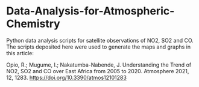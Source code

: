# Data-Analysis-for-Atmospheric-Chemistry
Python data analysis scripts for satellite observations of NO2, SO2 and CO. The scripts deposited here were used to generate the maps and graphs in this article:

Opio, R.; Mugume, I.; Nakatumba-Nabende, J. Understanding the Trend of NO2, SO2 and CO over East Africa from 2005 to 2020. Atmosphere 2021, 12, 1283. https://doi.org/10.3390/atmos12101283
